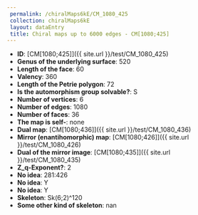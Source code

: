 ```yaml
--- 
 permalink: /chiralMaps6kE/CM_1080_425 
 collection: chiralMaps6kE
 layout: dataEntry
 title: Chiral maps up to 6000 edges - CM[1080;425]
---
```


- **ID**: [CM[1080;425]]({{ site.url }}/test/CM_1080_425)
- **Genus of the underlying surface**: 520
- **Length of the face**: 60
- **Valency**: 360
- **Length of the Petrie polygon**: 72
- **Is the automorphism group solvable?**: S
- **Number of vertices**: 6
- **Number of edges**: 1080
- **Number of faces**: 36
- **The map is self-**: none
- **Dual map**: [CM[1080;436]]({{ site.url }}/test/CM_1080_436)
- **Mirror (enantihomorphic) map**: [CM[1080;426]]({{ site.url }}/test/CM_1080_426)
- **Dual of the mirror image**: [CM[1080;435]]({{ site.url }}/test/CM_1080_435)
- **Z_q-Exponent?**: 2
- **No idea**:  281:426
- **No idea**: Y
- **No idea**: Y
- **Skeleton**: Sk(6;2)^120
- **Some other kind of skeleton**: nan
